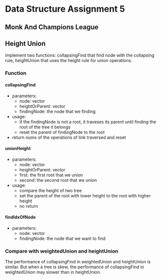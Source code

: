 # Data Structure Assignment 5
## Monk And Champions League
## Height Union
implement two functions: collapsingFind that find node with the collapsing rule, heightUnion that uses the height rule for union operations.

### Function
#### collapsingFind
- parameters:
  - node: vector
  - heightOrParent: vector
  - findingNode: the node that we finding
- usage:
  - if the findingNode is not a root, it traveses its parent until finding the root of the tree it belongs
  - reset the parent of findingNode to the root
- return nums of the operations of link traversed and reset
#### unionHeight
- parameters:
  - node: vector
  - heightOrParent: vector
  - first: the first root that we union
  - second: the second root that we union
- usage:
  - compare the height of two tree
  - set the parent of the root with lower height to the root with higher height
  - no return
#### findIdxOfNode
- parameters:
  - node: vector
  - findingNode: the node that we want to find
### Compare with weightedUnion and heightUnion
The performance of collapsingFind in weightedUnion and heightUnion is similar. But when a tree is skew, the performance of collapsingFind in weightedUnion may slower than in heightUnion.

